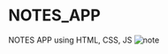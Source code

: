 # NOTES_APP
NOTES APP using HTML, CSS, JS
![note](https://user-images.githubusercontent.com/110442600/208386466-42e80b92-3a43-46db-9ae7-d993bcbb1370.png)
